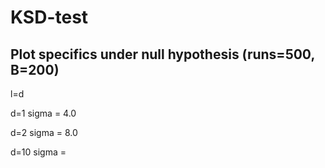# KSD-test


## Plot specifics under null hypothesis (runs=500, B=200)
l=d

d=1 sigma = 4.0

d=2 sigma = 8.0

d=10 sigma = 
